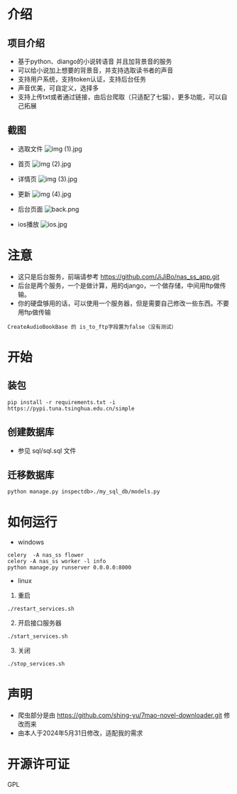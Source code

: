 # 介绍

## 项目介绍

- 基于python、diango的小说转语音 并且加背景音的服务
- 可以给小说加上想要的背景音，并支持选取读书者的声音
- 支持用户系统，支持token认证，支持后台任务
- 声音优美，可自定义，选择多
- 支持上传txt或者通过链接，由后台爬取（只适配了七猫），更多功能，可以自己拓展
## 截图

- 选取文件
  ![img (1).jpg](img%2Fimg%20%281%29.jpg)

- 首页
  ![img (2).jpg](img%2Fimg%20%282%29.jpg)

- 详情页
  ![img (3).jpg](img%2Fimg%20%283%29.jpg)

- 更新
  ![img (4).jpg](img%2Fimg%20%284%29.jpg)

- 后台页面
  ![back.png](img%2Fback.png)

- ios播放
  ![ios.jpg](img%2Fios.jpg)
# 注意

- 这只是后台服务，前端请参考 https://github.com/JiJiBo/nas_ss_app.git
- 后台是两个服务，一个是做计算，用的django，一个做存储，中间用ftp做传输。
- 你的硬盘够用的话，可以使用一个服务器，但是需要自己修改一些东西。不要用ftp做传输

```angular2html
CreateAudioBookBase 的 is_to_ftp字段置为false（没有测试）
```

# 开始

## 装包

```angular2html
pip install -r requirements.txt -i https://pypi.tuna.tsinghua.edu.cn/simple
```

## 创建数据库

- 参见 sql/sql.sql 文件

## 迁移数据库

```angular2html
python manage.py inspectdb>./my_sql_db/models.py
```

# 如何运行

- windows

```angular2html
celery  -A nas_ss flower
celery -A nas_ss worker -l info
python manage.py runserver 0.0.0.0:8000 
```

- linux

1. 重启

```angular2html
./restart_services.sh
```

2. 开启接口服务器

```angular2html
./start_services.sh
```

3. 关闭

```angular2html
./stop_services.sh
```

# 声明

- 爬虫部分是由 https://github.com/shing-yu/7mao-novel-downloader.git 修改而来
- 由本人于2024年5月31日修改，适配我的需求

# 开源许可证

GPL